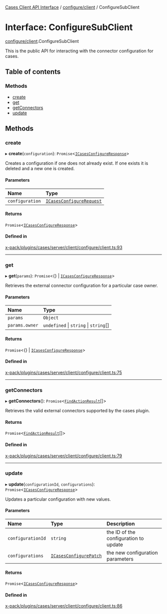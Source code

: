 [Cases Client API Interface](../README.md) / [configure/client](../modules/configure_client.md) / ConfigureSubClient

# Interface: ConfigureSubClient

[configure/client](../modules/configure_client.md).ConfigureSubClient

This is the public API for interacting with the connector configuration for cases.

## Table of contents

### Methods

- [create](configure_client.ConfigureSubClient.md#create)
- [get](configure_client.ConfigureSubClient.md#get)
- [getConnectors](configure_client.ConfigureSubClient.md#getconnectors)
- [update](configure_client.ConfigureSubClient.md#update)

## Methods

### create

▸ **create**(`configuration`): `Promise`<[`ICasesConfigureResponse`](typedoc_interfaces.ICasesConfigureResponse.md)\>

Creates a configuration if one does not already exist. If one exists it is deleted and a new one is created.

#### Parameters

| Name | Type |
| :------ | :------ |
| `configuration` | [`ICasesConfigureRequest`](typedoc_interfaces.ICasesConfigureRequest.md) |

#### Returns

`Promise`<[`ICasesConfigureResponse`](typedoc_interfaces.ICasesConfigureResponse.md)\>

#### Defined in

[x-pack/plugins/cases/server/client/configure/client.ts:93](https://github.com/elastic/kibana/blob/06b0f975f60/x-pack/plugins/cases/server/client/configure/client.ts#L93)

___

### get

▸ **get**(`params`): `Promise`<{} \| [`ICasesConfigureResponse`](typedoc_interfaces.ICasesConfigureResponse.md)\>

Retrieves the external connector configuration for a particular case owner.

#### Parameters

| Name | Type |
| :------ | :------ |
| `params` | `Object` |
| `params.owner` | `undefined` \| `string` \| `string`[] |

#### Returns

`Promise`<{} \| [`ICasesConfigureResponse`](typedoc_interfaces.ICasesConfigureResponse.md)\>

#### Defined in

[x-pack/plugins/cases/server/client/configure/client.ts:75](https://github.com/elastic/kibana/blob/06b0f975f60/x-pack/plugins/cases/server/client/configure/client.ts#L75)

___

### getConnectors

▸ **getConnectors**(): `Promise`<[`FindActionResult`](client.__internalNamespace.FindActionResult.md)[]\>

Retrieves the valid external connectors supported by the cases plugin.

#### Returns

`Promise`<[`FindActionResult`](client.__internalNamespace.FindActionResult.md)[]\>

#### Defined in

[x-pack/plugins/cases/server/client/configure/client.ts:79](https://github.com/elastic/kibana/blob/06b0f975f60/x-pack/plugins/cases/server/client/configure/client.ts#L79)

___

### update

▸ **update**(`configurationId`, `configurations`): `Promise`<[`ICasesConfigureResponse`](typedoc_interfaces.ICasesConfigureResponse.md)\>

Updates a particular configuration with new values.

#### Parameters

| Name | Type | Description |
| :------ | :------ | :------ |
| `configurationId` | `string` | the ID of the configuration to update |
| `configurations` | [`ICasesConfigurePatch`](typedoc_interfaces.ICasesConfigurePatch.md) | the new configuration parameters |

#### Returns

`Promise`<[`ICasesConfigureResponse`](typedoc_interfaces.ICasesConfigureResponse.md)\>

#### Defined in

[x-pack/plugins/cases/server/client/configure/client.ts:86](https://github.com/elastic/kibana/blob/06b0f975f60/x-pack/plugins/cases/server/client/configure/client.ts#L86)
